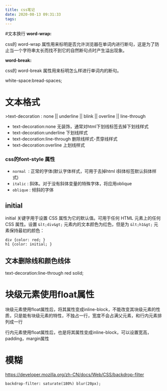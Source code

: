 ```yaml
---
title: css笔记
date: 2020-08-13 09:31:33
tags:
---
```


#文本换行
**word-wrap:**

css的 word-wrap 属性用来标明是否允许浏览器在单词内进行断句，这是为了防止当一个字符串太长而找不到它的自然断句点时产生溢出现象。

<!-- more -->

**word-break:**

css的 word-break 属性用来标明怎么样进行单词内的断句。

white-space:bread-spaces;
# 文本格式 
&gt;text-decoration : none || underline || blink || overline || line-through 
- text-decoration:none 无装饰，通常对html下划线标签去掉下划线样式
- text-decoration:underline 下划线样式
- text-decoration:line-through 删除线样式-贯穿线样式
- text-decoration:overline 上划线样式

### css的font-style  属性
- `normal `: 正常的字体(默认字体样式，可用于去掉html i斜体标签默认斜体样式)
- `italic` : 斜体。对于没有斜体变量的特殊字体，将应用oblique
- `oblique` : 倾斜的字体

## initial
initial 关键字用于设置 CSS 属性为它的默认值。可用于任何 HTML 元素上的任何 CSS 属性。设置 `&lt;div&gt;` 元素内的文本颜色为红色，但是为 `&lt;h1&gt;` 元素保持最初的颜色：
```
div {color: red; }
h1 {color: initial; }
```

## 文本删除线和颜色线体
text-decoration:line-through red solid;

# 块级元素使用float属性

块级元素使用float属性后，将其属性变成inline-block，不能改变其块级元素的性质，只是能有块级元素的特性，不独占一行，宽度不会占满父元素，和行内元素排列成一行

行内元素使用float属性后，也是将其属性变成inline-block，可以设置宽高，padding，margin属性

# 模糊

https://developer.mozilla.org/zh-CN/docs/Web/CSS/backdrop-filter
```
backdrop-filter: saturate(180%) blur(20px);  
```